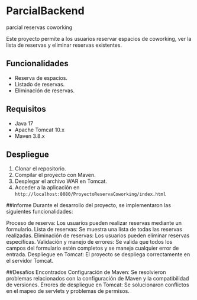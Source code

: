 # ParcialBackend
parcial reservas coworking

Este proyecto permite a los usuarios reservar espacios de coworking, ver la lista de reservas y eliminar reservas existentes.

## Funcionalidades
- Reserva de espacios.
- Listado de reservas.
- Eliminación de reservas.

## Requisitos
- Java 17
- Apache Tomcat 10.x
- Maven 3.8.x

## Despliegue
1. Clonar el repositorio.
2. Compilar el proyecto con Maven.
3. Desplegar el archivo WAR en Tomcat.
4. Acceder a la aplicación en `http://localhost:8080/ProyectoReservaCoworking/index.html`

##informe
Durante el desarrollo del proyecto, se implementaron las siguientes funcionalidades:

Proceso de reserva: Los usuarios pueden realizar reservas mediante un formulario.
Lista de reservas: Se muestra una lista de todas las reservas realizadas.
Eliminación de reservas: Los usuarios pueden eliminar reservas específicas.
Validación y manejo de errores: Se valida que todos los campos del formulario estén completos y se maneja cualquier error de entrada.
Despliegue en Tomcat: El proyecto se despliega correctamente en el servidor Tomcat.

##Desafíos Encontrados
Configuración de Maven: Se resolvieron problemas relacionados con la configuración de Maven y la compatibilidad de versiones.
Errores de despliegue en Tomcat: Se solucionaron conflictos en el mapeo de servlets y problemas de permisos.
